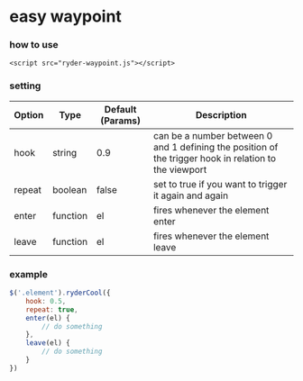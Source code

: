 # easy waypoint

### how to use
`<script src="ryder-waypoint.js"></script>`


### setting
| Option | Type     | Default (Params) | Description                                                                                            |
| --     | --       | --               | --                                                                                                     |
| hook   | string   | 0.9              | can be a number between 0 and 1 defining the position of the trigger hook in relation to the viewport |
| repeat | boolean  | false            | set to true if you want to trigger it again and again                                                  |
| enter  | function | el               | fires whenever the element enter                                                                       |
| leave  | function | el               | fires whenever the element leave                                                                       |


### example
```javascript
$('.element').ryderCool({
	hook: 0.5,
	repeat: true,
	enter(el) {
		// do something
	},
	leave(el) {
		// do something
	}
})
```
